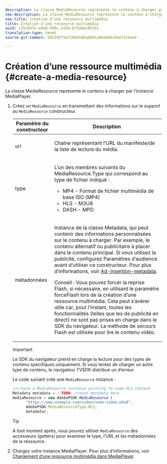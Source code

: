 ```yaml
---
description: La classe MediaResource représente le contenu à charger par l’instance MediaPlayer.
seo-description: La classe MediaResource représente le contenu à charger par l’instance MediaPlayer.
seo-title: Création d’une ressource multimédia
title: Création d’une ressource multimédia
uuid: c25c037e-e9a0-430c-a150-b75a9ac051b1
translation-type: tm+mt
source-git-commit: 592245f5a7186d18dabbb5a98a468cbed7354aed

---
```



# Création d’une ressource multimédia {#create-a-media-resource}

La classe MediaResource représente le contenu à charger par l’instance MediaPlayer.

1. Créez un `MediaResource` en transmettant des informations sur le support au `MediaResource` constructeur.

   <table id="table_DD0D5D9129D54F73881399B9B4FF546A"> 
    <thead> 
    <tr> 
    <th colname="col1" class="entry"> Paramètre du constructeur </th> 
    <th colname="col2" class="entry"> Description </th> 
    </tr> 
    </thead>
    <tbody> 
    <tr> 
    <td colname="col1"> <p>url </p> </td> 
    <td colname="col2"> <p>Chaîne représentant l’URL du manifeste/de la liste de lecture du média. </p> </td> 
    </tr> 
    <tr> 
    <td colname="col1"> <p>type </p> </td> 
    <td colname="col2"> <p>L’un des membres suivants du <span class="codeph"> MediaResource.Type </span> qui correspond au type de fichier indiqué : </p> <p> 
    <ul id="ul_E9689FA06DC94BF4848F16E1F2F01A59"> 
    <li id="li_83A14B96CDC648C6AF6F5FA745343E1F"> <span class="codeph"> MP4 </span> - Format de fichier multimédia de base ISO (MP4) </li> 
    <li id="li_FCD355151515412D9A78C3815DD09129"> <span class="codeph"> HLS </span> - M3U8 </li> 
    <li id="li_9D3D306D49264830AC6EFB1F49524A3B"> <span class="codeph"> DASH </span> - MPD </li> 
    </ul> </p> <p></p> </td> 
    </tr> 
    <tr> 
    <td colname="col1"> <p>métadonnées </p> </td> 
    <td colname="col2"> <p>Instance de la <span class="codeph"> classe </span> Metadata, qui peut contenir des informations personnalisées sur le contenu à charger. Par exemple, le contenu alternatif ou publicitaire à placer dans le contenu principal. Si vous utilisez la publicité, configurez <span class="codeph"> Paramètres d’audience </span> avant d’utiliser ce constructeur. Pour plus d’informations, voir <a href="../../ad-insertion/ad-insertion-metadata/c-psdk-browser-tvsdk-2.4-ad-insertion-metadata.md">Ad-insertion-metadata</a>. </p> <p>Conseil :  Vous pouvez forcer la reprise Flash, si nécessaire, en utilisant le paramètre <span class="codeph"> forceFlash </span> lors de la création d’une ressource multimédia. Cela peut s’avérer utile car, pour l’instant, toutes les fonctionnalités (telles que les  de publicité en direct) ne sont pas prises en charge dans le SDK du navigateur. La méthode de secours Flash est utilisée pour lire le contenu vidéo. </p> </td> 
    </tr> 
    </tbody> 
   </table>

   >[!IMPORTANT]
   >
   >Le SDK du navigateur prend en charge la lecture pour des types de contenu spécifiques uniquement. Si vous tentez de charger un autre type de contenu, le navigateur TVSDK distribue un  d’erreur.

   Le code suivant crée une `MediaResource` instance :

   ```js
   //create a MediaResource instance pointing to some HLS content 
   Metadata metadata = //TODO: create metadata here 
   mediaResource = new AdobePSDK.MediaResource ( 
         "https://www.example.com/video/some-video.m3u8", 
         AdobePSDK.MediaResourceType.HLS,  
         metadata);
   ```

   >[!TIP]
   >
   >A tout moment après, vous pouvez utiliser `MediaResource` des accesseurs (getters) pour examiner le type, l’URL et les métadonnées de la ressource.

1. Chargez votre instance MediaPlayer. Pour plus d’informations, voir [Chargement d’une ressource multimédia dans MediaPlayer](../../content-playback-options-browser-tvsdk/mediaplayer-initialize-for-video/t-psdk-browser-tvsdk-2.4-media-resource-load.md).
